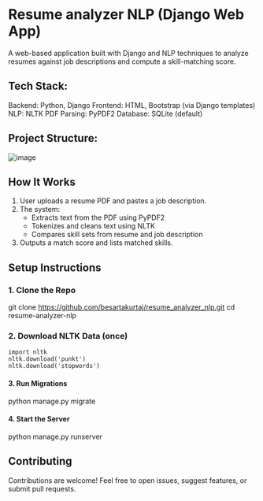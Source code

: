 # Resume analyzer NLP (Django Web App)

A web-based application built with Django and NLP techniques to analyze resumes against job descriptions and compute a skill-matching score.

## Tech Stack:

Backend: Python, Django
Frontend: HTML, Bootstrap (via Django templates)
NLP: NLTK
PDF Parsing: PyPDF2
Database: SQLite (default)
## Project Structure:

![image](https://github.com/user-attachments/assets/fc024093-a860-47c6-9f8b-f5767eedf622)


## How It Works

1. User uploads a resume PDF and pastes a job description.
2. The system:
     - Extracts text from the PDF using PyPDF2
     - Tokenizes and cleans text using NLTK
     - Compares skill sets from resume and job description
3. Outputs a match score and lists matched skills.

## Setup Instructions

### 1. Clone the Repo
   git clone https://github.com/besartakurtaj/resume_analyzer_nlp.git
   cd resume-analyzer-nlp

### 2. Download NLTK Data (once)
    import nltk
    nltk.download('punkt')
    nltk.download('stopwords')

#### 3. Run Migrations
   python manage.py migrate

#### 4. Start the Server
  python manage.py runserver

## Contributing
Contributions are welcome!
Feel free to open issues, suggest features, or submit pull requests.


   


